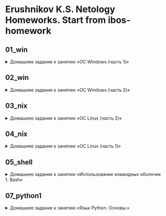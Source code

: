 # Erushnikov K.S. Netology Homeworks. Start from ibos-homework

## 01_win
<details>
<summary>Домашнее задание к занятию «ОС Windows (часть 1)»</summary>
https://docs.google.com/document/d/1qU-Jf40WF16-MGILTyZE4_cQSS2ky4jgk5Jmy13opd0/edit?usp=sharing
</details>

## 02_win
<details>
<summary>Домашнее задание к занятию «ОС Windows (часть 2)»</summary>
https://docs.google.com/document/d/1k-NZjSSn3KbX4sSBspqXhGuS8wT6LZzBYxO5UXlQgaE/edit?usp=sharing
</details>

## 03_nix
<details>
<summary>Домашнее задание к занятию «ОС Linux (часть 2)»</summary>
https://github.com/KErushnikov/Education_Netology/blob/main/03_nix/
</details>

## 04_nix
<details>
<summary>Домашнее задание к занятию «ОС Linux (часть 1)»</summary>
https://github.com/KErushnikov/Education_Netology/blob/main/04_nix/
</details>

## 05_shell
<details>
<summary>Домашнее задание к занятию «Использование командных оболочек 1. Bash»</summary>
https://github.com/KErushnikov/Education_Netology/blob/main/05_shell/
</details>

## 07_python1
<details>
<summary>Домашнее задание к занятию «Язык Python. Основы.»</summary>
https://github.com/KErushnikov/Education_Netology/tree/main/07_python1
</details>